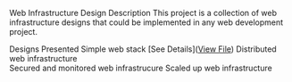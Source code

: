 Web Infrastructure Design
Description
This project is a collection of web infrastructure designs that could be implemented in any web development project.

Designs Presented
Simple web stack         [See Details]([View File](https://github.com/Mimo-oo/alx-system_engineering-devops/blob/master/0x09-web_infrastructure_design/0-simple_web_stack.png))
Distributed web infrastructure  
Secured and monitored web infrastrucure
Scaled up web infrastructure 
